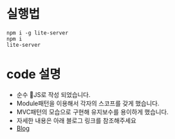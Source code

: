 # 실행법
```
npm i -g lite-server
npm i
lite-server
```
# code 설명
- 순수 🍌JS로 작성 되었습니다.
- Module패턴을 이용해서 각자의 스코프를 갖게 했습니다.
- MVC패턴의 모습으로 구현해 유지보수를 용이하게 했습니다.
- 자세한 내용은 아래 블로그 링크를 참조해주세요
- [Blog](https://blog.mengkko.dev/2019/09/10/(JavaScript)_momentum_만들기/, "블로그 링크")
